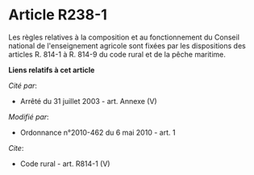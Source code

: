# Article R238-1

Les règles relatives à la composition et au fonctionnement du Conseil national de l'enseignement agricole sont fixées par les
dispositions des articles R. 814-1 à R. 814-9 du code rural et de la pêche maritime.

**Liens relatifs à cet article**

_Cité par_:

  - Arrêté du 31 juillet 2003 - art. Annexe (V)

_Modifié par_:

  - Ordonnance n°2010-462 du 6 mai 2010 - art. 1

_Cite_:

  - Code rural - art. R814-1 (V)
